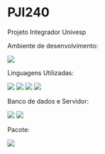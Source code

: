 # PJI240
Projeto Integrador Univesp

Ambiente de desenvolvimento:

![](https://img.shields.io/badge/Plataforma-VisualStudio-blueviolet)

Linguagens Utilizadas:

![](https://img.shields.io/badge/Linguagem-PHP-purple)
![](https://img.shields.io/badge/Linguagem-HTML-orange)
![](https://img.shields.io/badge/Linguagem-CSS-blue)
![](https://img.shields.io/badge/Linguagem-JavaScript-yellow)

Banco de dados e Servidor:

![](https://img.shields.io/badge/Databse-MySQL-green)
![](https://img.shields.io/badge/Servidor-Apache-crimson)

Pacote:

![](https://img.shields.io/badge/Pacote-XAMPP-darkorange)



